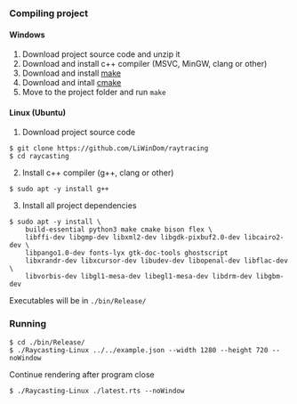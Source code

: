 ### Compiling project
#### Windows
1. Download project source code and unzip it
2. Download and install c++ compiler (MSVC, MinGW, clang or other)
3. Download and install [make](https://gnuwin32.sourceforge.net/packages/make.htm)
4. Download and intall [cmake](https://cmake.org/download/)
5. Move to the project folder and run `make`

#### Linux (Ubuntu)
1. Download project source code
```shell
$ git clone https://github.com/LiWinDom/raytracing
$ cd raycasting
```
2. Install c++ compiler (g++, clang or other)
```shell
$ sudo apt -y install g++
```
3. Install all project dependencies
```shell
$ sudo apt -y install \
    build-essential python3 make cmake bison flex \
    libffi-dev libgmp-dev libxml2-dev libgdk-pixbuf2.0-dev libcairo2-dev \
    libpango1.0-dev fonts-lyx gtk-doc-tools ghostscript
    libxrandr-dev libxcursor-dev libudev-dev libopenal-dev libflac-dev \
    libvorbis-dev libgl1-mesa-dev libegl1-mesa-dev libdrm-dev libgbm-dev
```

Executables will be in `./bin/Release/`

### Running
```shell
$ cd ./bin/Release/
$ ./Raycasting-Linux ../../example.json --width 1280 --height 720 --noWindow
```
Continue rendering after program close
```shell
$ ./Raycasting-Linux ./latest.rts --noWindow
```